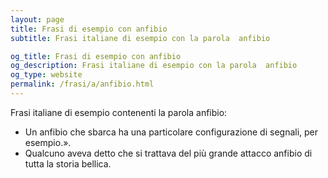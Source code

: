 ```yaml
---
layout: page
title: Frasi di esempio con anfibio 
subtitle: Frasi italiane di esempio con la parola  anfibio

og_title: Frasi di esempio con anfibio 
og_description: Frasi italiane di esempio con la parola  anfibio
og_type: website
permalink: /frasi/a/anfibio.html
---
```


Frasi italiane di esempio contenenti la parola anfibio:


- Un anfibio che sbarca ha una particolare configurazione di segnali, per esempio.».
- Qualcuno aveva detto che si trattava del più grande attacco anfibio di tutta la storia bellica.

